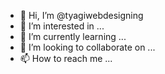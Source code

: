 - 👋 Hi, I’m @tyagiwebdesigning
- 👀 I’m interested in ...
- 🌱 I’m currently learning ...
- 💞️ I’m looking to collaborate on ...
- 📫 How to reach me ...

<!---
tyagiwebdesigning/tyagiwebdesigning is a ✨ special ✨ repository because its `README.md` (this file) appears on your GitHub profile.
You can click the Preview link to take a look at your changes.
--->
